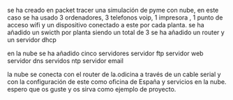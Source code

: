 se ha creado en packet tracer una simulación de pyme con nube, en este caso se ha usado 3 ordenadores, 3 telefonos voip, 1 impresora , 1 punto de acceso wifi y un dispositivo conectado a este por cada planta.
se ha añadido un swicth por planta siendo un total de 3
se ha añadido un router y un servidor dhcp

en la nube se ha añadido cinco servidores
servidor ftp
servidor web
servidor dns
servidos ntp
servidor email

la nube se conecta con el router de la.odicina a través de un cable serial y con la configuración de este como oficina de España y servicios en la nube.
espero que os guste y os sirva como ejemplo de proyecto.
